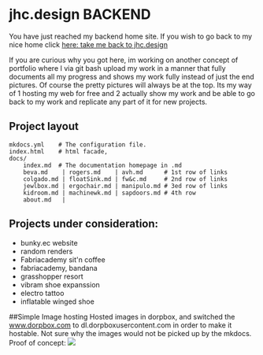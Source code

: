 # jhc.design BACKEND
You have just reached my backend home site. If you wish to go back to my nice home click [here: take me back to jhc.design](http://www.jhc.design)  

If you are curious why you got here, im working on another concept of portfolio where I via git bash upload my work in a manner that fully documents all my progress and shows my work fully instead of just the end pictures. Of course the pretty pictures will always be at the top. Its my way of 1 hosting my web for free and 2 actually show my work and be able to go back to my work and replicate any part of it for new projects.

## Project layout

    mkdocs.yml    # The configuration file.
    index.html    # html facade,
    docs/
        index.md  # The documentation homepage in .md
        beva.md    | rogers.md    | avh.md      # 1st row of links
        colgado.md | floatSink.md | fw&c.md     # 2nd row of links
        jewlbox.md | ergochair.md | manipulo.md # 3ed row of links
        kidroom.md | machinewk.md | sapdoors.md # 4th row
        about.md   |

## Projects under consideration:
 - bunky.ec website
 - random renders
 - Fabriacademy sit'n coffee
 - fabriacademy, bandana
 - grasshopper resort
 - vibram shoe expanssion
 - electro tattoo
 - inflatable winged shoe

##Simple Image hosting
Hosted images in dorpbox, and switched the www.dorpbox.com to dl.dorpboxusercontent.com in order to make it hostable. Not sure why the images would not be picked up by the mkdocs. Proof of concept:
![](https://dl.dropboxusercontent.com/s/y4m70ng7b6lsfdh/as2.jpg?dl=0)  
